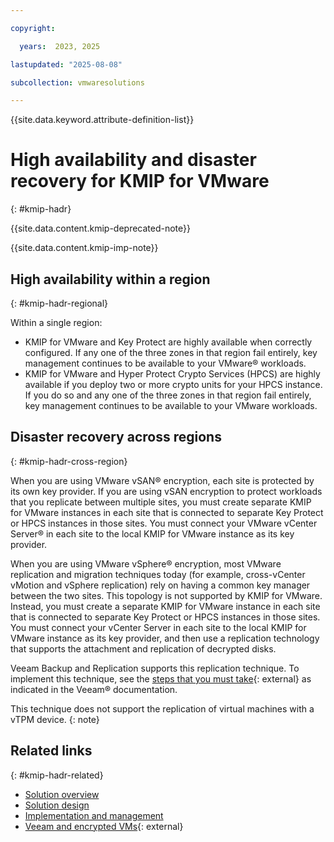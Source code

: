 ```yaml
---

copyright:

  years:  2023, 2025

lastupdated: "2025-08-08"

subcollection: vmwaresolutions

---
```


{{site.data.keyword.attribute-definition-list}}

# High availability and disaster recovery for KMIP for VMware
{: #kmip-hadr}

{{site.data.content.kmip-deprecated-note}}

{{site.data.content.kmip-imp-note}}

## High availability within a region
{: #kmip-hadr-regional}

Within a single region:

* KMIP for VMware and Key Protect are highly available when correctly configured. If any one of the three zones in that region fail entirely, key management continues to be available to your VMware® workloads.
* KMIP for VMware and Hyper Protect Crypto Services (HPCS) are highly available if you deploy two or more crypto units for your HPCS instance. If you do so and any one of the three zones in that region fail entirely, key management continues to be available to your VMware workloads.

## Disaster recovery across regions
{: #kmip-hadr-cross-region}

When you are using VMware vSAN® encryption, each site is protected by its own key provider. If you are using vSAN encryption to protect workloads that you replicate between multiple sites, you must create separate KMIP for VMware instances in each site that is connected to separate Key Protect or HPCS instances in those sites. You must connect your VMware vCenter Server® in each site to the local KMIP for VMware instance as its key provider.

When you are using VMware vSphere® encryption, most VMware replication and migration techniques today (for example, cross-vCenter vMotion and vSphere replication) rely on having a common key manager between the two sites. This topology is not supported by KMIP for VMware. Instead, you must create a separate KMIP for VMware instance in each site that is connected to separate Key Protect or HPCS instances in those sites. You must connect your vCenter Server in each site to the local KMIP for VMware instance as its key provider, and then use a replication technology that supports the attachment and replication of decrypted disks.

Veeam Backup and Replication supports this replication technique. To implement this technique, see the [steps that you must take](https://helpcenter.veeam.com/docs/backup/vsphere/encrypted_vms_backup.html?ver=120){: external} as indicated in the Veeam® documentation.

This technique does not support the replication of virtual machines with a vTPM device.
{: note}

## Related links
{: #kmip-hadr-related}

* [Solution overview](/docs/vmwaresolutions?topic=vmwaresolutions-kmip-overview)
* [Solution design](/docs/vmwaresolutions?topic=vmwaresolutions-kmip-design)
* [Implementation and management](/docs/vmwaresolutions?topic=vmwaresolutions-kmip-implementation)
* [Veeam and encrypted VMs](https://helpcenter.veeam.com/docs/backup/vsphere/encrypted_vms_backup.html?ver=120){: external}
